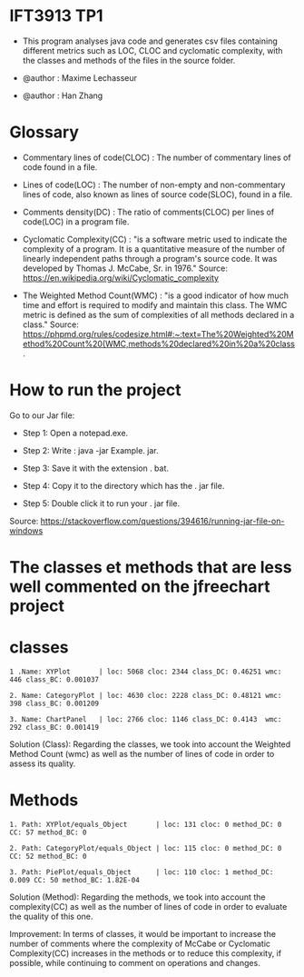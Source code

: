# IFT3913 TP1

* This program analyses java code and generates csv files containing different metrics such as LOC, CLOC and
  cyclomatic complexity, with the classes and methods of the files in the source folder.
 
 * @author : Maxime Lechasseur
 * @author : Han Zhang
 
 Glossary
===========

 - Commentary lines of code(CLOC) : The number of commentary lines of code found in a file.  

 - Lines of code(LOC) : The number of non-empty and non-commentary lines of code, also known as lines of source code(SLOC), found in a file.

 - Comments density(DC) : The ratio of comments(CLOC) per lines of code(LOC) in a program file.
 
 - Cyclomatic Complexity(CC) :  "is a software metric used to indicate the complexity of a program. It is a quantitative measure of the number of linearly independent paths through a program's source code. It was developed by Thomas J. McCabe, Sr. in 1976." Source: https://en.wikipedia.org/wiki/Cyclomatic_complexity
 
 - The Weighted Method Count(WMC) : "is a good indicator of how much time and effort is required to modify and maintain this class. The WMC metric is defined as the sum of complexities of all methods declared in a class." 
 Source: https://phpmd.org/rules/codesize.html#:~:text=The%20Weighted%20Method%20Count%20(WMC,methods%20declared%20in%20a%20class.
 
 How to run the project
==========================

Go to our Jar file: 

* Step 1: Open a notepad.exe.

* Step 2: Write : java -jar Example. jar.

* Step 3: Save it with the extension . bat.

* Step 4: Copy it to the directory which has the . jar file.

* Step 5: Double click it to run your . jar file.


Source: https://stackoverflow.com/questions/394616/running-jar-file-on-windows

The classes et methods that are less well commented on the jfreechart project
===============================================================================

classes
========

  
       
	1 .Name: XYPlot       | loc: 5068 cloc: 2344 class_DC: 0.46251 wmc: 446 class_BC: 0.001037
  
	2. Name: CategoryPlot | loc: 4630 cloc: 2228 class_DC: 0.48121 wmc: 398 class_BC: 0.001209
  
	3. Name: ChartPanel   | loc: 2766 cloc: 1146 class_DC: 0.4143  wmc: 292 class_BC: 0.001419
  
  Solution (Class): Regarding the classes, we took into account the Weighted Method Count (wmc) as well as the number of
  lines of code in order to assess its quality.
  
Methods
========
  

	
	1. Path: XYPlot/equals_Object       | loc: 131 cloc: 0 method_DC: 0     CC: 57 method_BC: 0
  
	2. Path: CategoryPlot/equals_Object | loc: 115 cloc: 0 method_DC: 0     CC: 52 method_BC: 0
  
	3. Path: PiePlot/equals_Object      | loc: 110 cloc: 1 method_DC: 0.009 CC: 50 method_BC: 1.82E-04

  Solution (Method): Regarding the methods, we took into account the complexity(CC) as well as the number of lines of
  code in order to evaluate the quality of this one.

  Improvement: In terms of classes, it would be important to increase
  the number of comments where the complexity of McCabe or Cyclomatic Complexity(CC)
  increases in the methods or to reduce this complexity, if possible, while
  continuing to comment on operations and changes.

      

